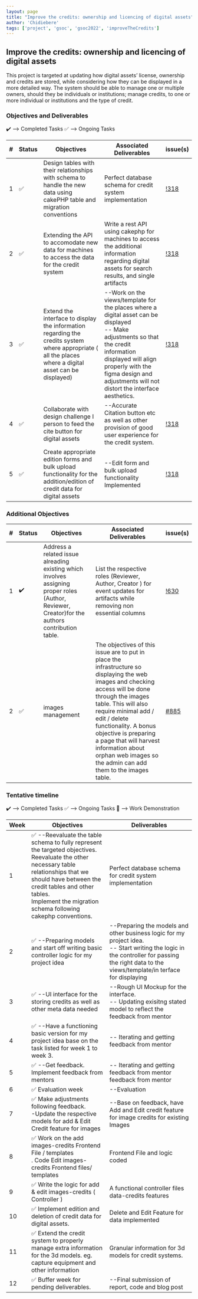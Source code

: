 ```yaml
---
layout: page
title: "Improve the credits: ownership and licencing of digital assets"
author: 'Chidiebere'
tags: ['project', 'gsoc', 'gsoc2022', 'improveTheCredits']
---
```



## Improve the credits: ownership and licencing of digital assets

This project is targeted at updating how digital assets’ license, ownership
and credits are stored, while considering how they can be displayed in a
more detailed way. The system should be able to manage one or multiple owners, should they be individuals or institutions; manage credits, to one or more individual or institutions and the type of credit. 

### Objectives and Deliverables

:heavy_check_mark: --> Completed Tasks  :white_check_mark: --> Ongoing Tasks

| \# | Status  | Objectives                    | Associated Deliverables         | issue(s) |
| --- | --- | ----------------------------- | ---------------------------------------------- | -------- |
| 1 |:white_check_mark:| Design tables with their relationships with schema to handle the new data using cakePHP table and migration conventions | Perfect database schema for credit system implementation | [!318]() |
| 2 |:white_check_mark:| Extending the API to accomodate new data for machines to access the data for the credit system| Write a rest API using cakephp for machines to access the additional information regarding digital assets for search results, and single artifacts | [!318]() |
| 3 |:white_check_mark:| Extend the interface to display the information regarding the credits system where appropriate ( all the places where a digital asset can be displayed) | --Work on the views/template for the places where a digital asset can be displayed <br/> -- Make adjustments so that the credit information displayed will align properly with the figma design and adjustments will not distort the interface aesthetics.<br/> | [!318]() |
| 4 |:white_check_mark:| Collaborate with design challenge I person to feed the cite button for digital assets| --Accurate Citation button etc as well as other provision of good user experience for the credit system. | [!318]() |
| 5 |:white_check_mark:| Create appropriate edition forms and bulk upload functionality for the addition/edition of credit data for digital assets | --Edit form and bulk upload functionality Implemented | [!318]() |



### Additional Objectives

| \# | Status  | Objectives         | Associated Deliverables                                             | issue(s) |
| --- | --- | ------------------ | ------------------------------------------------------------------- | -------- |
| 1 | :heavy_check_mark: |  Address a related issue alreading existing which involves assigning proper roles (Author, Reviewer, Creator)for the authors contribution table.  | List the respective roles (Reviewer, Author, Creator ) for event updates for artifacts while removing non essential columns | [!630](https://gitlab.com/cdli/framework/-/merge_requests/630)   |
| 2 | :white_check_mark: | images management | The objectives of this issue are to put in place the infrastructure so displaying the web images and checking access will be done through the images table. This will also require minimal add / edit / delete functionality. A bonus objective is preparing a page that will harvest information about orphan web images so the admin can add them to the images table. |    [#885](https://gitlab.com/cdli/framework/-/issues/885)     |


### Tentative timeline

:heavy_check_mark: --> Completed Tasks  :white_check_mark: --> Ongoing Tasks  :raised_hands: --> Work Demonstration

| Week  |Objectives | Deliverables |
|---|---|---|
|1| :white_check_mark:   --Reevaluate the table schema to fully represent the targeted objectives. <br/> Reevaluate the other necessary table relationships that we should have between the credit tables and other tables. <br/> Implement the migration schema following cakephp conventions. | Perfect database schema for credit system implementation |
|2| :white_check_mark:  --Preparing models and start off writing basic controller logic for my project idea |--Preparing the models and other business logic for my project idea.  <br> -- Start writing the logic in the controller for passing the right data to the views/template/in terface for displaying 
|3| :white_check_mark:   --UI interface for the storing credits as well as other meta data needed|--Rough UI Mockup for the interface. <br> -- Updating exisitng stated model to reflect the feedback from mentor|
|4| :white_check_mark:   --Have a functioning basic version for my project idea base on the task listed for week 1 to week 3.| -- Iterating and getting feedback from mentor |
|5| :white_check_mark: --Get feedback. Implement feedback from mentors | -- Iterating and getting feedback from mentor feedback from mentor |
|6| :white_check_mark:  Evaluation week| --Evaluation |
|7| :white_check_mark:  Make adjustments following feedback.   <br> -Update the respective models for add & Edit Credit feature for images | --Base on feedback, have Add and Edit credit feature for image credits for existing Images |
|8| :white_check_mark:   Work on the add images-credits Frontend File / templates  <br> . Code Edit images-credits Frontend files/ templates | Frontend File and logic coded |
|9| :white_check_mark:  Write the logic for add & edit images-credits ( Controller ) | A functional controller files data-credits features|
|10| :white_check_mark: Implement edition and deletion of credit data for digital assets. | Delete and Edit Feature for data implemented |
|11| :white_check_mark: Extend the credit system to properly manage extra information for the 3d models.   eg. capture equipment and other information | Granular information for 3d models for credit systems.|
|12| :white_check_mark:  Buffer week for pending  deliverables.| --Final submission of report, code and blog post |
